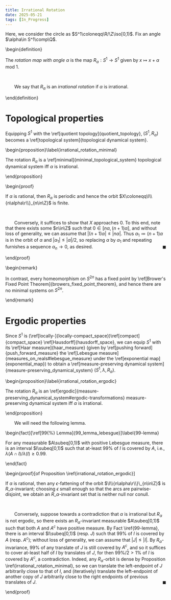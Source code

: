 ```yaml
---
title: Irrational Rotation
date: 2025-05-21
tags: [In_Progress]
---
```


Here, we consider the circle as $S^1\coloneqq\R/\Z\iso[0,1)$. Fix an angle $\alpha\in S^1\comp\Q$.

\begin{definition}

The _rotation map with angle $\alpha$_ is the map $R_\alpha:S^1\to S^1$ given by $x\mapsto x+\alpha$ mod $1$.

<br>

&emsp;&emsp;We say that $R_\alpha$ is an _irrational rotation_ if $\alpha$ is irrational.

\end{definition}

# Topological properties

Equipping $S^1$ with the \ref[quotient topology]{quotient_topology}, $(S^1,R_\alpha)$ becomes a \ref[topological system]{topological dynamical system}.

\begin{proposition}\label{irrational_rotation_minimal}

The rotation $R_\alpha$ is a \ref[minimal]{minimal_topological_system} topological dynamical system iff $\alpha$ is irrational.

\end{proposition}

\begin{proof}

If $\alpha$ is rational, then $R_\alpha$ is periodic and hence the orbit $X\coloneqq\l\\{n\alpha\r\\}_{n\in\Z}$ is finite.

<br>

&emsp;&emsp;Conversely, it suffices to show that $X$ approaches $0$. To this end, note that there exists some $n\in\Z$ such that $0\in[n\alpha,(n+1)\alpha]$, and without loss of generality, we can assume that $|(n+1)\alpha|\leq|n\alpha|$. Thus $\alpha_1\coloneqq(n+1)\alpha$ is in the orbit of $\alpha$ and $|\alpha_1|\leq|\alpha|/2$, so replacing $\alpha$ by $\alpha_1$ and repeating furnishes a sequence $\alpha_n\to0$, as desired.<span style="float:right;">$\blacksquare$</span>

\end{proof}

\begin{remark}

In contrast, every homeomorphism on $S^{2n}$ has a fixed point by \ref[Brower's Fixed Point Theorem]{browers_fixed_point_theorem}, and hence there are no minimal systems on $S^{2n}$.

\end{remark}

# Ergodic properties

Since $S^1$ is (\ref[locally-]{locally-compact_space})\ref[compact]{compact_space} \ref[Hausdorff]{hausdorff_space}, we can equip $S^1$ with its \ref[Haar measure]{haar_measure} (given by \ref[pushing forward]{push_forward_measure} the \ref[Lebesgue measure]{measures_on_reals#lebesgue_measure} under the \ref[exponential map]{exponential_map}) to obtain a \ref[measure-preserving dynamical system]{measure-preserving_dynamical_system} $(S^1,\lambda,R_\alpha)$.

\begin{proposition}\label{irrational_rotation_ergodic}

The rotation $R_\alpha$ is an \ref[ergodic]{measure-preserving_dynamical_system#ergodic-transformations} measure-preserving dynamical system iff $\alpha$ is irrational.

\end{proposition}

&emsp;&emsp;We will need the following lemma.

\begin{fact}[\ref[99{%} Lemma]{99_lemma_lebesgue}]\label{99-lemma}

For any measurable $A\subeq[0,1)$ with positive Lebesgue measure, there is an interval $I\subeq[0,1)$ such that at-least 99\% of $I$ is covered by $A$, i.e., $\lambda(A\cap I)/\lambda(I)\geq0.99$.

\end{fact}

\begin{proof}[of Proposition \iref{irrational_rotation_ergodic}]

If $\alpha$ is rational, then any $\epsilon$-fattening of the orbit $\l\\{n\alpha\r\\}\_{n\in\Z}$ is $R\_\alpha$-invariant; choosing $\epsilon$ small enough so that the arcs are pairwise-disjoint, we obtain an $R\_\alpha$-invariant set that is neither null nor conull.

<br>

&emsp;&emsp;Conversely, suppose towards a contradiction that $\alpha$ is irrational but $R_\alpha$ is not ergodic, so there exists an $R_\alpha$-invariant measurable $A\subeq[0,1)$ such that both $A$ and $A^c$ have positive measure. By Fact \iref{99-lemma}, there is an interval $I\subeq[0,1)$ (resp. $J$) such that $99$\% of $I$ is covered by $A$ (resp. $A^c$); without loss of generality, we can assume that $|J|\leq|I|$. By $R_\alpha$-invariance, $99$\% of any translate of $J$ is still covered by $A^c$, and so it suffices to cover at-least half of $I$ by translates of $J$, for then $99$\%$/2>1$\% of $I$ is covered by $A^c$, a contradiction. Indeed, any $R_\alpha$-orbit is dense by Proposition \iref{irrational_rotation_minimal}, so we can translate the left-endpoint of $J$ arbitrarily close to that of $I$, and (iteratively) translate the left-endpoint of another copy of $J$ arbitrarily close to the right endpoints of previous translates of $J$.<span style="float:right;">$\blacksquare$</span>

\end{proof}
